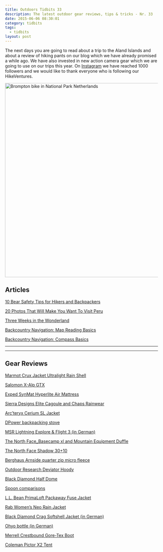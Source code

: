 ```yaml
---
title: Outdoors Tidbits 33
description: The latest outdoor gear reviews, tips & tricks - Nr. 33
date: 2015-06-06 08:30:01
category: tidbits
tags:
  - tidbits
layout: post
---
```



The next days you are going to read about a trip to the Aland Islands and about a review of hiking pants on our blog which we have already promised a while ago. We have also invested in new action camera gear which we are going to use on our trips this year. On <a href="https://instagram.com/hikeventure/">Instagram</a> we have reached 1000 followers and we would like to thank everyone who is following our HikeVentures.

<a href="https://www.flickr.com/photos/90204224@N07/17891393053" title="Brompton bike in National Park Netherlands"><img src="https://c1.staticflickr.com/1/267/17891393053_aa712e7470_o.png" width="640" height="640" alt="Brompton bike in National Park Netherlands"></a><!--more-->

## Articles
[10 Bear Safety Tips for Hikers and Backpackers](http://feedproxy.google.com/~r/PlayOutsideGuide/~3/eQK2Aa-XXos/10-bear-safety-tips-for-hikers-and.html)

[20 Photos That Will Make You Want To Visit Peru](http://trailtopeak.com/2015/06/03/20-photos-that-will-make-you-want-to-visit-peru)

[Three Weeks in the Wonderland](http://korpijaakko.com/2015/05/30/three-weeks-in-the-wonderland)

[Backcountry Navigation: Map Reading Basics](http://wildernessdave.com/backcountry-navigation-how-to-read-a-map/)

[Backcountry Navigation: Compass Basics](http://wildernessdave.com/backcountry-navigation-compass-basics/)

---

<script type="text/javascript" src="//www.avantlink.com/link.php?ml=196169&amp;p=125311&amp;pw=150351&amp;ctc=Tidbits&amp;open=_blank"></script>

---

## Gear Reviews
[Marmot Crux Jacket Ultralight Rain Shell](http://thebigoutside.com/review-marmot-crux-jacket-ultralight-rain-shell/)

[Salomon X-Alp GTX](https://climbinggearreviewsuk.wordpress.com/2015/06/04/salomon-x-alp-gtx/)

[Exped SynMat Hyperlite Air Mattress](http://thebigoutside.com/gear-review-exped-synmat-hyperlite-air-mattress/)

[Sierra Designs Elite Cagoule and Chaps Rainwear](http://treelinebackpacker.com/2015/06/01/sierra-designs-elite-cagoule-and-chaps-rainwear)

[Arc’teryx Cerium SL Jacket](https://climbinggearreviewsuk.wordpress.com/2015/06/01/arcteryx-cerium-sl-jacket/)

[DPower backpacking stove](http://treelinebackpacker.com/2015/05/30/dpower-backpacking-stove-review)


[MSR Lightning Explore & Flight 3 (in German)](http://www.airfreshing.com/testbericht-msr-lightning-explore-flight-3-schneeschuh-teleskopstock.html)


[The North Face_Basecamp xl and Mountain Equipment Duffle](http://kernowoutdoors.com/outdoor_gear/the_north_face_basecamp_xl_and_mountain_equipment_duffle_reviews/)

[The North Face Shadow 30+10](https://climbinggearreviewsuk.wordpress.com/2015/05/27/the-north-face-shadow-3010-review/)

[Berghaus Arnside quarter zip micro fleece](http://www.hikersblog.co.uk/berghaus-arnside-quarter-zip-micro-fleece/)

[Outdoor Research Deviator Hoody](http://thebigoutside.com/review-outdoor-research-deviator-hoody/)

[Black Diamond Half Dome](https://climbinggearreviewsuk.wordpress.com/2015/05/21/black-diamond-half-dome-review/)

[Spoon comparisons](http://www.snowqueenandscout.com/journal/2015/5/21/100daysofwilderness-day-24-some-spoon-ish-comparisons)

[L.L. Bean PrimaLoft Packaway Fuse Jacket](http://thebigoutside.com/review-l-l-bean-primaloft-packaway-fuse-jacket/)

[Rab Women’s Neo Rain Jacket](http://lotsafreshair.com/2015/05/11/rab-womens-neo-rain-jacket-review/)

[Black Diamond Crag Softshell Jacket (in German)](https://www.hiking-blog.de/bekleidung/praxistest-black-diamond-crag-softshell-jacket/)

[Ohyo bottle (in German)](http://fraeulein-draussen.de/testbericht-ohyo-trinkflasche/)

[Merrell Crestbound Gore-Tex Boot](http://www.hikersblog.co.uk/merrell-crestbound-gore-tex-boot-review/)

[Coleman Pictor X2 Tent](http://www.hikersblog.co.uk/coleman-pictor-x2-tent-gear-review/)

